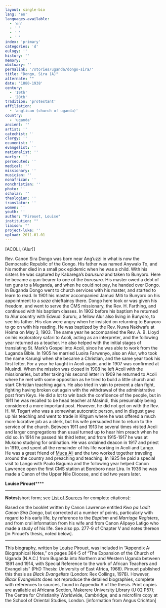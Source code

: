 ```yaml
---
layout: single-bio
lang: 'en'
languages-available:
  - 'en'
  - ' '
  - ' '
  - ' '
index: 'primary'
categories: 'd'
eulogy: ''
history: ''
memory: ''
obituary: ''
permalink: '/stories/uganda/dongo-sira/'
title: "Dongo, Sira (A)"
alternate: ""
date: '1880-1938'
century:
  - '19th'
  - '20th'
tradition: 'protestant'
affiliation:
  - 'anglican (church of uganda)'
country:
  - 'uganda'
ancient: ''
artist: ''
catechist: ''
clergy: ''
ecumenist: ''
evangelist: ''
nationalist: ''
martyr: ''
persecuted: ''
medical: ''
missionary: ''
musician: ''
nonafrican: ''
nonchristian: ''
photo: ''
scholar: ''
theologian: ''
translator: ''
women: ''
youth: ''
author: "Pirouet, Louise"
institution: ""
liaison: ""
project-luke: ''
upload: 2011-01-01
---
```




[ACOLI, (Alur)]

Rev. Canon Sira Dongo was born near Ang&rsquo;uzzi in what is now  the Democratic Republic of the Congo. His father was named Anywalo To, and his  mother died in a small pox epidemic when he was a child. With his sisters he  was captured by Kabarega&rsquo;s *barusura* and taken to Bunyoro. Here he became  a gun-bearer to one of the *barusura*. His master owed a debt of ten guns  to a Muganda, and when he could not pay, he handed over Dongo. In Buganda Dongo  went to church services with his master, and started to learn to read. In 1901  his master accompanied Jamusi Miti to Bunyoro on his appointment to a *saza* chieftaincy there. Dongo here took or was given his freedom, and went to serve  the CMS missionary, the Rev. H. Farthing, and continued with his baptism  classes. In 1902 before his baptism he returned to Alur country with Edwudi  Sururu, a fellow Alur also living in Bunyoro, to see his father. His clan were  angry when he insisted on returning to Bunyoro to go on with his reading. He  was baptized by the Rev. Nuwa Nakiwafu at Hoima on May 3, 1903. The same year  he accompanied the Rev. A. B. Lloyd on his exploratory safari to Acoli, acting  as an interpreter, and the following year returned as a teacher. He also helped  with the initial stages of translating St. Mark&rsquo;s Gospel into Acoli, since he  was able to work from the Luganda Bible. In 1905 he married Luoira Farwenyo,  also an Alur, who took the name Karungi when she became a Christian, and the  same year took his first letter. For a year he taught in Acoli again, and in  1907 was confirmed at Musindi. When the mission was closed in 1908 he left  Acoli with the missionaries, but after taking his second letter in 1909 he  returned to Acoli where he met with some opposition as he tried to build a  little church and start Christian teaching again. He also tried in vain to  prevent a clan fight, fighting having broken out again with the withdrawal of  the administrative post from Keyo. He did a lot to win back the confidence of  the people, but in 1911 he was recalled to be head teacher at Masindi, this  presumably being considered a more important post. However, he did not get on  with the Rev. H. W. Tegart who was a somewhat autocratic person, and in disgust  gave up his teaching and went to trade in Kitgum where he was offered a much  more lucrative job as a clerk, but his wife persuaded him to return to the  service of the church. Between 1911 and 1913 he several times visited Acoli and  larger congregations than usual turned up to hear him preach when he did so. In  1914 he passed his third letter, and from 1915-1917 he was at Mukono studying  for ordination. He was ordained deacon in 1917 and priest in 1919, and spent all  the remainder of his life working in Acoli and Lango. He was a great friend of [Muca Ali](ali_muca.html) and the two  worked together traveling around the country and preaching and teaching. In  1925 he paid a special visit to Lango with Paulo Baguma and the following year  helped Canon Lawrence open the first CMS station at Boroboro near Lira. In 1936  he was made a Canon of the Upper Nile Diocese, and died two years later.

**Louise Pirouet******

---

**Notes**(short  form; see [List of  Sources](../pirouet-appendixa-sources/) for complete citations):

Based on the booklet written by Canon Lawrence entitled *Kwo pa Ladit Canon Sira Dongo*, but  corrected at a number of points, particularly with regard to his early life, by  reference to the *Baptism* and *Marriage Registers*, and from oral  information from his wife and from Canon Alipayo Latigo who made a study of his  life. See also pp. 277-9 of Chapter V and notes thereon [in Pirouet&rsquo;s thesis,  noted below].

---

This biography, written by Louise Pirouet, was included in &ldquo;Appendix A: Biographical Notes,&rdquo;  on pages 384-5 of &ldquo;The  Expansion of the Church of Uganda (N.A.C.) from Buganda into Northern and  Western Uganda between 1891 and 1914, with Special Reference to the work of  African Teachers and Evangelists&rdquo; (PhD Thesis: University of East Africa, 1968).  Pirouet published this thesis as *Black  Evangelists* (London: Rex Collings, 1978). However, *Black  Evangelists* does not reproduce the detailed biographies, complete with  references to sources, found in Appendix A of the thesis. Print copies are  available at Africana Section, Makerere University Library (U 02 P57); The Centre for Christianity  Worldwide, Cambridge; and a microfilm copy at the School of Oriental Studies,  London. [information from Angus Crichton]